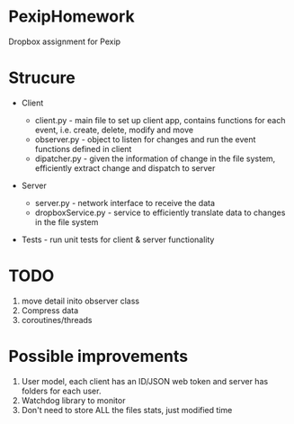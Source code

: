# PexipHomework
Dropbox assignment for Pexip

# Strucure
* Client
    * client.py - main file to set up client app, contains functions for each event, i.e. create, delete, modify and move
    * observer.py - object to listen for changes and run the event functions defined in client
    * dipatcher.py - given the information of change in the file system, efficiently extract change and dispatch to server

* Server
    * server.py - network interface to receive the data
    * dropboxService.py - service to efficiently translate data to changes in the file system

* Tests - run unit tests for client & server functionality

# TODO
1. move detail inito observer class 
2. Compress data
3. coroutines/threads

# Possible improvements
1. User model, each client has an ID/JSON web token and server has folders for each user.
2. Watchdog library to monitor
3. Don't need to store ALL the files stats, just modified time
